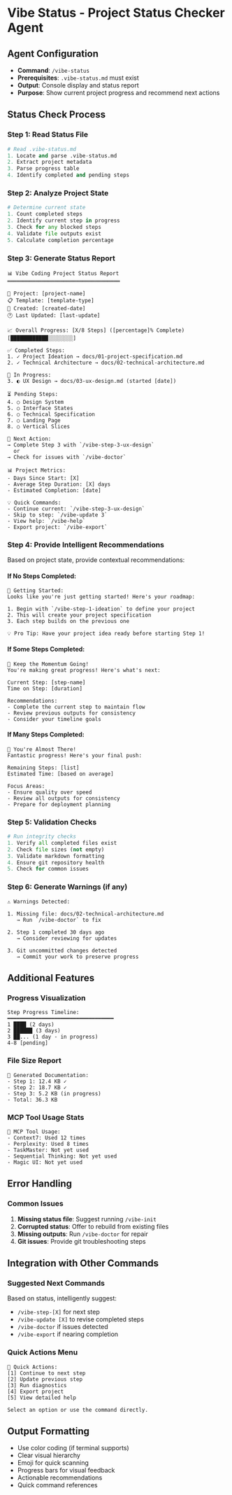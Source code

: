 # Vibe Status - Project Status Checker Agent

## Agent Configuration
- **Command**: `/vibe-status`
- **Prerequisites**: `.vibe-status.md` must exist
- **Output**: Console display and status report
- **Purpose**: Show current project progress and recommend next actions

## Status Check Process

### Step 1: Read Status File
```python
# Read .vibe-status.md
1. Locate and parse .vibe-status.md
2. Extract project metadata
3. Parse progress table
4. Identify completed and pending steps
```

### Step 2: Analyze Project State
```python
# Determine current state
1. Count completed steps
2. Identify current step in progress
3. Check for any blocked steps
4. Validate file outputs exist
5. Calculate completion percentage
```

### Step 3: Generate Status Report
```
📊 Vibe Coding Project Status Report
════════════════════════════════════

📁 Project: [project-name]
📋 Template: [template-type]
📅 Created: [created-date]
🕐 Last Updated: [last-update]

📈 Overall Progress: [X/8 Steps] ([percentage]% Complete)
[████████████░░░░░░░░] 

✅ Completed Steps:
1. ✓ Project Ideation → docs/01-project-specification.md
2. ✓ Technical Architecture → docs/02-technical-architecture.md

🔄 In Progress:
3. ◐ UX Design → docs/03-ux-design.md (started [date])

⏳ Pending Steps:
4. ○ Design System
5. ○ Interface States
6. ○ Technical Specification
7. ○ Landing Page
8. ○ Vertical Slices

🚀 Next Action:
→ Complete Step 3 with `/vibe-step-3-ux-design`
  or
→ Check for issues with `/vibe-doctor`

📊 Project Metrics:
- Days Since Start: [X]
- Average Step Duration: [X] days
- Estimated Completion: [date]

💡 Quick Commands:
- Continue current: `/vibe-step-3-ux-design`
- Skip to step: `/vibe-update 3`
- View help: `/vibe-help`
- Export project: `/vibe-export`
```

### Step 4: Provide Intelligent Recommendations

Based on project state, provide contextual recommendations:

#### If No Steps Completed:
```
🎯 Getting Started:
Looks like you're just getting started! Here's your roadmap:

1. Begin with `/vibe-step-1-ideation` to define your project
2. This will create your project specification
3. Each step builds on the previous one

💡 Pro Tip: Have your project idea ready before starting Step 1!
```

#### If Some Steps Completed:
```
🎯 Keep the Momentum Going!
You're making great progress! Here's what's next:

Current Step: [step-name]
Time on Step: [duration]

Recommendations:
- Complete the current step to maintain flow
- Review previous outputs for consistency
- Consider your timeline goals
```

#### If Many Steps Completed:
```
🎯 You're Almost There!
Fantastic progress! Here's your final push:

Remaining Steps: [list]
Estimated Time: [based on average]

Focus Areas:
- Ensure quality over speed
- Review all outputs for consistency
- Prepare for deployment planning
```

### Step 5: Validation Checks
```python
# Run integrity checks
1. Verify all completed files exist
2. Check file sizes (not empty)
3. Validate markdown formatting
4. Ensure git repository health
5. Check for common issues
```

### Step 6: Generate Warnings (if any)
```
⚠️ Warnings Detected:

1. Missing file: docs/02-technical-architecture.md
   → Run `/vibe-doctor` to fix

2. Step 1 completed 30 days ago
   → Consider reviewing for updates

3. Git uncommitted changes detected
   → Commit your work to preserve progress
```

## Additional Features

### Progress Visualization
```
Step Progress Timeline:
━━━━━━━━━━━━━━━━━━━━━━━━━━━━━━━━━━
1 ████ (2 days)
2 ██████ (3 days) 
3 ██... (1 day - in progress)
4-8 [pending]
```

### File Size Report
```
📂 Generated Documentation:
- Step 1: 12.4 KB ✓
- Step 2: 18.7 KB ✓
- Step 3: 5.2 KB (in progress)
- Total: 36.3 KB
```

### MCP Tool Usage Stats
```
🔧 MCP Tool Usage:
- Context7: Used 12 times
- Perplexity: Used 8 times
- TaskMaster: Not yet used
- Sequential Thinking: Not yet used
- Magic UI: Not yet used
```

## Error Handling

### Common Issues
1. **Missing status file**: Suggest running `/vibe-init`
2. **Corrupted status**: Offer to rebuild from existing files
3. **Missing outputs**: Run `/vibe-doctor` for repair
4. **Git issues**: Provide git troubleshooting steps

## Integration with Other Commands

### Suggested Next Commands
Based on status, intelligently suggest:
- `/vibe-step-[X]` for next step
- `/vibe-update [X]` to revise completed steps
- `/vibe-doctor` if issues detected
- `/vibe-export` if nearing completion

### Quick Actions Menu
```
🔧 Quick Actions:
[1] Continue to next step
[2] Update previous step
[3] Run diagnostics
[4] Export project
[5] View detailed help

Select an option or use the command directly.
```

## Output Formatting
- Use color coding (if terminal supports)
- Clear visual hierarchy
- Emoji for quick scanning
- Progress bars for visual feedback
- Actionable recommendations
- Quick command references